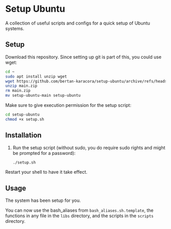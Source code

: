 # Setup Ubuntu

A collection of useful scripts and configs for a quick setup of Ubuntu systems.

## Setup

Download this repository. Since setting up git is part of this, you could use wget:

```bash
cd ~
sudo apt install unzip wget
wget https://github.com/bertan-karacora/setup-ubuntu/archive/refs/heads/main.zip
unzip main.zip
rm main.zip
mv setup-ubuntu-main setup-ubuntu
```

Make sure to give execution permission for the setup script:

```bash
cd setup-ubuntu
chmod +x setup.sh
```

## Installation

1. Run the setup script (without sudo, you do require sudo rights and might be prompted for a password):

    ```bash
    ./setup.sh
    ```

Restart your shell to have it take effect.

## Usage

The system has been setup for you.

You can now use the bash_aliases from `bash_aliases.sh.template`, the functions in any file in the `libs` directory, and the scripts in the `scripts` directory.
